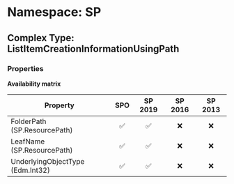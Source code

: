 # Namespace: SP

## Complex Type: ListItemCreationInformationUsingPath

### Properties

**Availability matrix**

Property | SPO | SP 2019 | SP 2016 | SP 2013
----------|:---:|:-------:|:-------:|:-------:
FolderPath (SP.ResourcePath) | ✅ | ✅ | ❌ | ❌
LeafName (SP.ResourcePath) | ✅ | ✅ | ❌ | ❌
UnderlyingObjectType (Edm.Int32) | ✅ | ✅ | ❌ | ❌